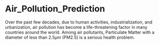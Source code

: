 # Air_Pollution_Prediction
Over the past few decades, due to human activities, industrialization, and 
urbanization, air pollution has become a life-threatening factor in many 
countries around the world. Among air pollutants, Particulate Matter with a
diameter of less than 2.5μm (PM2.5) is a serious health problem.

